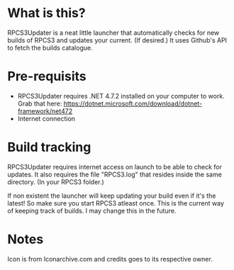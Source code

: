 # What is this?
RPCS3Updater is a neat little launcher that automatically checks for new builds of RPCS3 and updates your current. (If desired.) It uses Github's API to fetch the builds catalogue.

# Pre-requisits
* RPCS3Updater requires .NET 4.7.2 installed on your computer to work.
Grab that here: https://dotnet.microsoft.com/download/dotnet-framework/net472
* Internet connection

# Build tracking
RPCS3Updater requires internet access on launch to be able to check for updates.
It also requires the file "RPCS3.log" that resides inside the same directory. (In your RPCS3 folder.)

If non existent the launcher will keep updating your build even if it's the latest! So make sure you start RPCS3 atleast once. This is the current way of keeping track of builds. I may change this in the future.

# Notes
Icon is from Iconarchive.com and credits goes to its respective owner.
